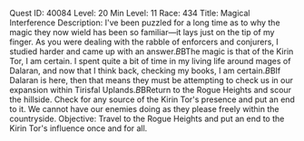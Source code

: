 Quest ID: 40084
Level: 20
Min Level: 11
Race: 434
Title: Magical Interference
Description: I've been puzzled for a long time as to why the magic they now wield has been so familiar—it lays just on the tip of my finger. As you were dealing with the rabble of enforcers and conjurers, I studied harder and came up with an answer.$B$BThe magic is that of the Kirin Tor, I am certain. I spent quite a bit of time in my living life around mages of Dalaran, and now that I think back, checking my books, I am certain.$B$BIf Dalaran is here, then that means they must be attempting to check us in our expansion within Tirisfal Uplands.$B$BReturn to the Rogue Heights and scour the hillside. Check for any source of the Kirin Tor's presence and put an end to it. We cannot have our enemies doing as they please freely within the countryside.
Objective: Travel to the Rogue Heights and put an end to the Kirin Tor's influence once and for all.
